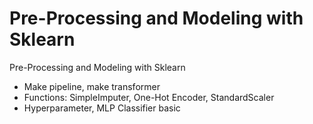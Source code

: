 # Pre-Processing and Modeling with Sklearn
Pre-Processing and Modeling with Sklearn

- Make pipeline, make transformer
- Functions: SimpleImputer, One-Hot Encoder, StandardScaler
- Hyperparameter, MLP Classifier basic
